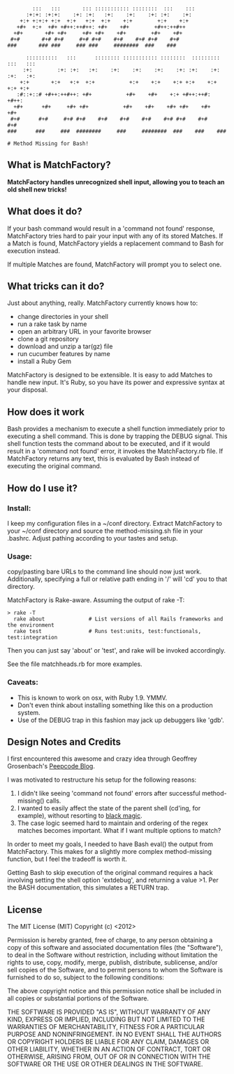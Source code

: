 
            :::   :::       ::: ::::::::::: ::::::::  :::    :::
          :+:+: :+:+:    :+: :+:   :+:    :+:    :+: :+:    :+:
        +:+ +:+:+ +:+  +:+   +:+  +:+    +:+        +:+    +:+
       +#+  +:+  +#+ +#++:++#++: +#+    +#+        +#++:++#++
      +#+       +#+ +#+     +#+ +#+    +#+        +#+    +#+
     #+#       #+# #+#     #+# #+#    #+#    #+# #+#    #+#
    ###       ### ###     ### ###     ########  ###    ###

          ::::::::::   :::      :::::::: ::::::::::: ::::::::  :::::::::  :::   :::
         :+:        :+: :+:   :+:    :+:    :+:    :+:    :+: :+:    :+: :+:   :+:
        +:+       +:+   +:+  +:+           +:+    +:+    +:+ +:+    +:+  +:+ +:+
       :#::+::# +#++:++#++: +#+           +#+    +#+    +:+ +#++:++#:    +#++:
      +#+      +#+     +#+ +#+           +#+    +#+    +#+ +#+    +#+    +#+
     #+#      #+#     #+# #+#    #+#    #+#    #+#    #+# #+#    #+#    #+#
    ###      ###     ###  ########     ###     ########  ###    ###    ###

    # Method Missing for Bash!

## What is MatchFactory?

**MatchFactory handles unrecognized shell input, allowing you to teach an old shell
new tricks!**

## What does it do?

If your bash command would result in a 'command not found' response, MatchFactory
tries hard to pair your input with any of its stored Matches. If a Match is found,
MatchFactory yields a replacement command to Bash for execution instead.

If multiple Matches are found, MatchFactory will prompt you to select one.

## What tricks can it do?

Just about anything, really. MatchFactory currently knows how to:

* change directories in your shell
* run a rake task by name
* open an arbitrary URL in your favorite browser
* clone a git repository
* download and unzip a tar(gz) file
* run cucumber features by name
* install a Ruby Gem

MatchFactory is designed to be extensible. It is easy to add Matches to handle new
input. It's Ruby, so you have its power and expressive syntax at your disposal.

## How does it work

Bash provides a mechanism to execute a shell function immediately prior to executing
a shell command. This is done by trapping the DEBUG signal. This shell function tests
the command about to be executed, and if it would result in a 'command not found'
error, it invokes the MatchFactory.rb file. If MatchFactory returns any text, this is
evaluated by Bash instead of executing the original command.

## How do I use it?

### Install:
I keep my configuration files in a ~/conf directory. Extract MatchFactory to your ~/conf
directory and source the method-missing.sh file in your .bashrc. Adjust pathing according
to your tastes and setup.

### Usage:
copy/pasting bare URLs to the command line should now just work. Additionally,
specifying a full or relative path ending in '/' will 'cd' you to that directory.

MatchFactory is Rake-aware. Assuming the output of rake -T:

    > rake -T
      rake about              # List versions of all Rails frameworks and the environment
      rake test               # Runs test:units, test:functionals, test:integration

Then you can just say 'about' or 'test', and rake will be invoked accordingly.

See the file matchheads.rb for more examples.

### Caveats:
* This is known to work on osx, with Ruby 1.9. YMMV.
* Don't even think about installing something like this on a production system.
* Use of the DEBUG trap in this fashion may jack up debuggers like 'gdb'.

## Design Notes and Credits
I first encountered this awesome and crazy idea through Geoffrey Grosenbach's
[Peepcode Blog](http://peepcode.com/blog/2009/shell-method-missing).

I was motivated to restructure his setup for the following reasons:

1. I didn't like seeing 'command not found' errors after successful method-missing()
calls.
2. I wanted to easily affect the state of the parent shell (cd'ing, for example),
without resorting to [black
magic](http://fvue.nl/wiki/Bash:_Passing_variables_by_reference#Appendix_A:_upvar.sh).
3. The case logic seemed hard to maintain and ordering of the regex matches becomes
important. What if I want multiple options to match?

In order to meet my goals, I needed to have Bash eval() the output from MatchFactory.
This makes for a slightly more complex method-missing function, but I feel the
tradeoff is worth it.

Getting Bash to skip execution of the original command requires a hack involving
setting the shell option 'extdebug', and returning a value >1. Per the BASH
documentation, this simulates a RETURN trap.

## License
The MIT License (MIT)
Copyright (c) <2012> <Erich Smith>

Permission is hereby granted, free of charge, to any person obtaining a copy of this
software and associated documentation files (the "Software"), to deal in the Software
without restriction, including without limitation the rights to use, copy, modify,
merge, publish, distribute, sublicense, and/or sell copies of the Software, and to
permit persons to whom the Software is furnished to do so, subject to the following
conditions:

The above copyright notice and this permission notice shall be included in all copies
or substantial portions of the Software.

THE SOFTWARE IS PROVIDED "AS IS", WITHOUT WARRANTY OF ANY KIND, EXPRESS OR IMPLIED,
INCLUDING BUT NOT LIMITED TO THE WARRANTIES OF MERCHANTABILITY, FITNESS FOR A
PARTICULAR PURPOSE AND NONINFRINGEMENT. IN NO EVENT SHALL THE AUTHORS OR COPYRIGHT
HOLDERS BE LIABLE FOR ANY CLAIM, DAMAGES OR OTHER LIABILITY, WHETHER IN AN ACTION OF
CONTRACT, TORT OR OTHERWISE, ARISING FROM, OUT OF OR IN CONNECTION WITH THE SOFTWARE
OR THE USE OR OTHER DEALINGS IN THE SOFTWARE.
